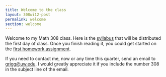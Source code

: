```yaml
---
title: Welcome to the class
layout: 308wi12-post
permalink: welcome
section: welcome
---
```


Welcome to my Math 308 class. Here is the [syllabus][1] that will be distributed the first day of class. Once you finish reading it, you could get started on the
[first homework assignment][hw1].

If you need to contact me, now or any time this quarter, send an email to <grigg@uw.edu>. I would greatly appreciate it if you include the number 308 in the subject line of the email.

[1]: syllabus.pdf
[hw1]: homework/#1


